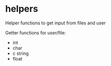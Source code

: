 # helpers
Helper functions to get input from files and user

Getter functions for user/file:
- int
- char
- c string
- float
